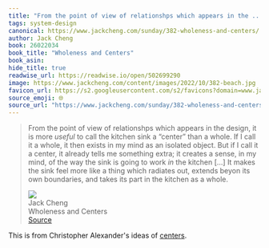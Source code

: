 ```yaml
---
title: "From the point of view of relationshps which appears in the ..."
tags: system-design
canonical: https://www.jackcheng.com/sunday/382-wholeness-and-centers/
author: Jack Cheng
book: 26022034
book_title: "Wholeness and Centers"
book_asin: 
hide_title: true
readwise_url: https://readwise.io/open/502699290
image: https://www.jackcheng.com/content/images/2022/10/382-beach.jpg
favicon_url: https://s2.googleusercontent.com/s2/favicons?domain=www.jackcheng.com
source_emoji: 🌐
source_url: "https://www.jackcheng.com/sunday/382-wholeness-and-centers/#:~:text=From%20the%20point,as%20a%20whole."
---
```


> From the point of view of relationshps which appears in the design, it is more *useful* to call the kitchen sink a “center” than a whole. If I call it a whole, it then exists in my mind as an isolated object. But if I call it a center, it already tells me something extra; it creates a sense, in my mind, of the way the sink is going to work *in* the kitchen […] It makes the sink feel more like a thing which radiates out, extends beyon its own boundaries, and takes its part in the kitchen as a whole.
> <div class="quoteback-footer"><div class="quoteback-avatar"><img class="mini-favicon" src="https://s2.googleusercontent.com/s2/favicons?domain=www.jackcheng.com"></div><div class="quoteback-metadata"><div class="metadata-inner"><span style="display:none">FROM:</span><div aria-label="Jack Cheng" class="quoteback-author"> Jack Cheng</div><div aria-label="Wholeness and Centers" class="quoteback-title"> Wholeness and Centers</div></div></div><div class="quoteback-backlink"><a target="_blank" aria-label="go to the full text of this quotation" rel="noopener" href="https://www.jackcheng.com/sunday/382-wholeness-and-centers/#:~:text=From%20the%20point,as%20a%20whole." class="quoteback-arrow"> Source</a></div></div>

This is from Christopher Alexander's ideas of [centers](https://www.joshbeckman.org/notes/475090054).